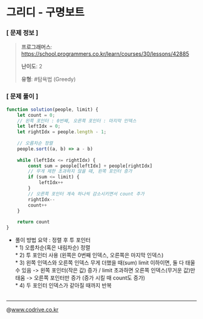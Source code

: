# 그리디 - 구명보트

### [ 문제 정보 ]
> **프로그래머스**: https://school.programmers.co.kr/learn/courses/30/lessons/42885
> 
> **난이도**: 2
>
> **유형**: #탐욕법 (Greedy)


### [ 문제 풀이 ]
```JavaScript
function solution(people, limit) {
    let count = 0;
    // 왼쪽 포인터 : 0번째, 오른쪽 포인터 : 마지막 인덱스 
    let leftIdx = 0;
    let rightIdx = people.length - 1;
    
    // 오름차순 정렬
    people.sort((a, b) => a - b)
    
    while (leftIdx <= rightIdx) {
        const sum = people[leftIdx] + people[rightIdx]
        // 무게 제한 초과하지 않을 때, 왼쪽 포인터 증가
        if (sum <= limit) {
            leftIdx++
        }
        // 오른쪽 포인터 계속 하나씩 감소시키면서 count 추가
        rightIdx--
        count++
    }
    
    return count
}
```
* 풀이 방법 요약  : 정렬 후 투 포인터<br>  * 1) 오름차순(혹은 내림차순) 정렬<br>  * 2) 투 포인터 사용 (왼쪽은 0번째 인덱스, 오른쪽은 마지막 인덱스)<br>  * 3) 왼쪽 인덱스와 오른쪽 인덱스 무게 더했을 때(sum) limit 이하이면, 둘 다 태울수 있음 -> 왼쪽 포인터(작은 값) 증가 / limit 초과하면 오른쪽 인덱스(무거운 값)만 태움 -> 오른쪽 포인터만 증가 (증가 시킬 때 count도 증가)<br>  * 4) 두 포인터 인덱스가 같아질 때까지 반복<br><br>


---
@www.codrive.co.kr